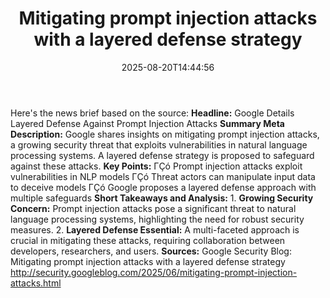 ﻿---
title: "Mitigating prompt injection attacks with a layered defense strategy"
date: "2025-08-20T14:44:56"
category: "Markets"
summary: ""
slug: "mitigating prompt injection attacks with a layered defense s"
source_urls:
  - "http://security.googleblog.com/2025/06/mitigating-prompt-injection-attacks.html"
seo:
  title: "Mitigating prompt injection attacks with a layered defense strategy | Hash n Hedge"
  description: ""
  keywords: ["news", "markets", "brief"]
---
Here's the news brief based on the source:  **Headline:** Google Details Layered Defense Against Prompt Injection Attacks  **Summary Meta Description:**  Google shares insights on mitigating prompt injection attacks, a growing security threat that exploits vulnerabilities in natural language processing systems. A layered defense strategy is proposed to safeguard against these attacks.  **Key Points:**  ΓÇó Prompt injection attacks exploit vulnerabilities in NLP models ΓÇó Threat actors can manipulate input data to deceive models ΓÇó Google proposes a layered defense approach with multiple safeguards  **Short Takeaways and Analysis:**  1. **Growing Security Concern:** Prompt injection attacks pose a significant threat to natural language processing systems, highlighting the need for robust security measures. 2. **Layered Defense Essential:** A multi-faceted approach is crucial in mitigating these attacks, requiring collaboration between developers, researchers, and users.  **Sources:** Google Security Blog: Mitigating prompt injection attacks with a layered defense strategy http://security.googleblog.com/2025/06/mitigating-prompt-injection-attacks.html 
